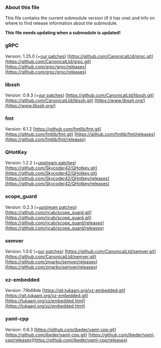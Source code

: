 
### About this file

This file contains the current submodule version (if it has one) and
info on where to find release information about the submodule.

**This file needs updating when a submodule is updated!**

### gRPC
Version: 1.25.0 (+[our patches](https://github.com/CanonicalLtd/grpc/compare/v1.25.0..3efaade))
[https://github.com/CanonicalLtd/grpc.git](https://github.com/CanonicalLtd/grpc.git)
[https://github.com/grpc/grpc/releases](https://github.com/grpc/grpc/releases)

### libssh
Version: 0.9.3 (+[our patches](https://github.com/CanonicalLtd/libssh/compare/libssh-0.9.3..2608224))
[https://github.com/CanonicalLtd/libssh.git](https://github.com/CanonicalLtd/libssh.git)
[https://www.libssh.org/](https://www.libssh.org/)

### fmt
Version: 6.1.2
[https://github.com/fmtlib/fmt.git](https://github.com/fmtlib/fmt.git)
[https://github.com/fmtlib/fmt/releases](https://github.com/fmtlib/fmt/releases)

### QHotKey
Version: 1.2.2 (+[upstream patches](https://github.com/Skycoder42/QHotkey/compare/1.2.2..96a0710))
[https://github.com/Skycoder42/QHotkey.git](https://github.com/Skycoder42/QHotkey.git)
[https://github.com/Skycoder42/QHotkey/releases](https://github.com/Skycoder42/QHotkey/releases)

### scope_guard
Version: 0.2.3 (+[upstream patches](https://github.com/ricab/scope_guard/compare/v0.2.3..760de0a))
[https://github.com/ricab/scope_guard.git](https://github.com/ricab/scope_guard.git)
[https://github.com/ricab/scope_guard/releases](https://github.com/ricab/scope_guard/releases)

### semver
Version: 1.0.0 (+[our patches](https://github.com/CanonicalLtd/semver/compare/1.1.0..e7d4ab2))
[https://github.com/CanonicalLtd/semver.git](https://github.com/CanonicalLtd/semver.git)
[https://github.com/zmarko/semver/releases](https://github.com/zmarko/semver/releases)

### xz-embedded
Version: 79b68de
[https://git.tukaani.org/xz-embedded.git](https://git.tukaani.org/xz-embedded.git)
[https://tukaani.org/xz/embedded.html](https://tukaani.org/xz/embedded.html)

### yaml-cpp
Version: 0.6.3
[https://github.com/jbeder/yaml-cpp.git](https://github.com/jbeder/yaml-cpp.git)
[https://github.com/jbeder/yaml-cpp/releases](https://github.com/jbeder/yaml-cpp/releases)
